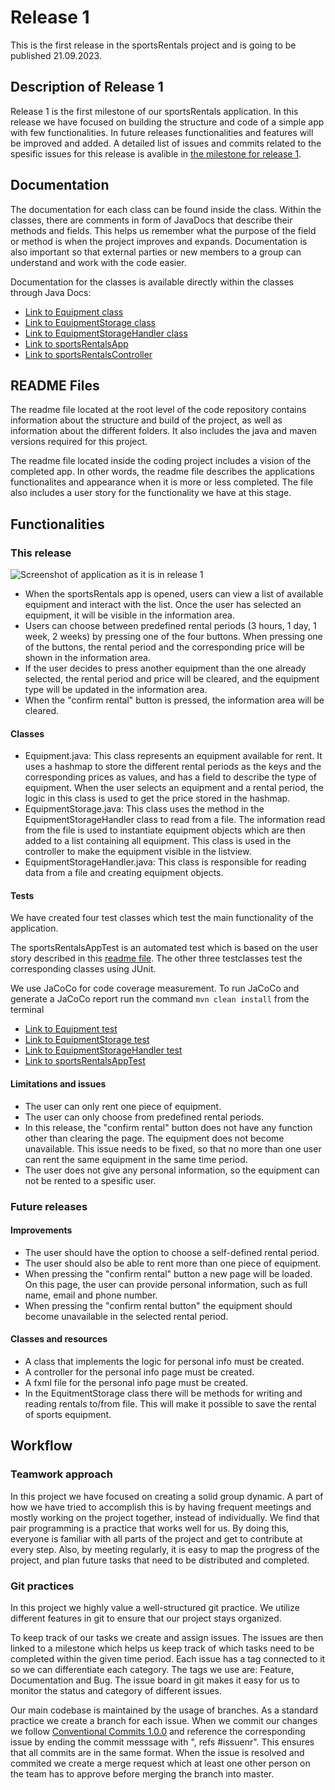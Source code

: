 # Release 1
This is the first release in the sportsRentals project and is going to be published 21.09.2023.

## Description of Release 1
Release 1 is the first milestone of our sportsRentals application. In this release we have focused on building the structure and code of a simple app with few functionalities. In future releases functionalities and features will be improved and added. A detailed list of issues and commits related to the spesific issues for this release is avalible in [the milestone for release 1](https://gitlab.stud.idi.ntnu.no/it1901/groups-2023/gr2369/gr2369/-/milestones/2#tab-issues).

## Documentation 
The documentation for each class can be found inside the class. Within the classes, there are comments in form of JavaDocs that describe their methods and fields. This helps us remember what the purpose of the field or method is when the project improves and expands. Documentation is also important so that external parties or new members to a group can understand and work with the code easier.

Documentation for the classes is available directly within the classes through Java Docs:

- [Link to Equipment class](sportsRentals/src/main/java/gr2369/Equipment.java)
- [Link to EquipmentStorage class](sportsRentals/src/main/java/gr2369/EquipmentStorage.java)
- [Link to EquipmentStorageHandler class](sportsRentals/src/main/java/gr2369/EquipmentStorageHandler.java)
- [Link to sportsRentalsApp](sportsRentals/src/main/java/gr2369/sportsRentalsApp.java)
- [Link to sportsRentalsController](sportsRentals/src/main/java/gr2369/sportsRentalsController.java)


## README Files 
The readme file located at the root level of the code repository contains information about the structure and build of the project, as well as information about the different folders. It also includes the java and maven versions required for this project.

The readme file located inside the coding project includes a vision of the completed app. In other words, the readme file describes the applications functionalites and appearance when it is more or less completed. The file also includes a user story for the functionality we have at this stage. 

## Functionalities
### This release
![Screenshot of application as it is in release 1](/docs/illustrations/appIllustrationRelease1Actual.png)
- When the sportsRentals app is opened, users can view a list of available equipment and interact with the list. Once the user has selected an equipment, it will be visible in the information area.
- Users can choose between predefined rental periods (3 hours, 1 day, 1 week, 2 weeks) by pressing one of the four buttons. When pressing one of the buttons, the rental period and the corresponding price will be shown in the information area.
- If the user decides to press another equipment than the one already selected, the rental period and price will be cleared, and the equipment type will be updated in the information area.
- When the "confirm rental" button is pressed, the information area will be cleared.

#### Classes
- Equipment.java: This class represents an equipment available for rent. It uses a hashmap to store the different rental periods as the keys and the corresponding prices as values, and has a field to describe the type of equipment. When the user selects an equipment and a rental period, the logic in this class is used to get the price stored in the hashmap.
- EquipmentStorage.java: This class uses the method in the EquipmentStorageHandler class to read from a file. The information read from the file is used to instantiate equipment objects which are then added to a list containing all equipment. This class is used in the controller to make the equipment visible in the listview.
- EquipmentStorageHandler.java: This class is responsible for reading data from a file and creating equipment objects.

#### Tests

We have created four test classes which test the main functionality of the application. 

The sportsRentalsAppTest is an automated test which is based on the user story described in this [readme file](sportsRentals/readme.md). The other three testclasses test the corresponding classes using JUnit.

We use JaCoCo for code coverage measurement. To run JaCoCo and generate a JaCoCo report run the command `mvn clean install` from the terminal

- [Link to Equipment test](sportsRentals/src/test/java/gr2369/EquipmentTest.java)
- [Link to EquipmentStorage test](sportsRentals/src/test/java/gr2369/EquipmentStorageTest.java)
- [Link to EquipmentStorageHandler test](sportsRentals/src/test/java/gr2369/EquipmentStorageHandlerTest.java)
- [Link to sportsRentalsAppTest](sportsRentals/src/test/java/gr2369/sportsRentalsAppTest.java)


#### Limitations and issues
- The user can only rent one piece of equipment.
- The user can only choose from predefined rental periods.
- In this release, the "confirm rental" button does not  have any function other than clearing the page. The equipment does not become unavailable. This issue needs to be fixed, so that no more than one user can rent the same equipment in the same time period.
- The user does not give any personal information, so the equipment can not be rented to a spesific user.

### Future releases
#### Improvements
- The user should have the option to choose a self-defined rental period.
- The user should also be able to rent more than one piece of equipment.
- When pressing the "confirm rental" button a new page will be loaded. On this page, the user can provide personal information, such as full name, email and phone number. 
- When pressing the "confirm rental button" the equipment should become unavailable in the selected rental period. 

#### Classes and resources
- A class that implements the logic for personal info must be created.
- A controller for the personal info page must be created.
- A fxml file for the personal info page must be created.
- In the EquitmentStorage class there will be methods for writing and reading rentals to/from file. This will make it possible to save the rental of sports equipment.

## Workflow
### Teamwork approach 
In this project we have focused on creating a solid group dynamic. A part of how we have tried to accomplish this is by having frequent meetings and mostly working on the project together, instead of individually. We find that  pair programming is a practice that works well for us. By doing this, everyone is familiar with all parts of the project and get to contribute at every step. Also, by meeting regularly, it is easy to map the progress of the project, and plan future tasks that need to be distributed and completed. 

### Git practices  
In this project we highly value a well-structured git practice. We utilize different features in git to ensure that our project stays organized. 

To keep track of our tasks we create and assign issues. The issues are then linked to a milestone which helps us keep track of which tasks need to be completed within the given time period. Each issue has a tag connected to it so we can differentiate each category. The tags we use are: Feature, Documentation and Bug. The issue board in git makes it easy for us to monitor the status and category of different issues. 

Our main codebase is maintained by the usage of branches. As a standard practice we create a branch for each issue. When we commit our changes we follow [Conventional Commits 1.0.0](https://www.conventionalcommits.org/en/v1.0.0/) and reference the corresponding issue by ending the commit messsage with ", refs #issuenr". This ensures that all commits are in the same format. When the issue is resolved and commited we create a merge request which at least one other person on the team has to approve before merging the branch into master. 






